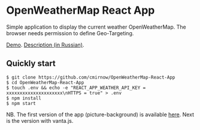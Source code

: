 # OpenWeatherMap React App

Simple application to display the current weather OpenWeatherMap. The browser needs permission to define Geo-Targeting.

[Demo](https://cmirnow.github.io/OpenWeatherMap-React-App). [Description (in Russian)](https://masterpro.ws/api-openweathermap-w3c-geolocation-api-reactjs).

## Quickly start

```
$ git clone https://github.com/cmirnow/OpenWeatherMap-React-App
$ cd OpenWeatherMap-React-App
$ touch .env && echo -e "REACT_APP_WEATHER_API_KEY = xxxxxxxxxxxxxxxxxxxxx\nHTTPS = true" > .env
$ npm install
$ npm start
```

NB. The first version of the app (picture-background) is available [here](https://github.com/cmirnow/OpenWeatherMap-React-App/tree/f70df2d2ecaeede6fd9278d74ff8aa1c6312d0bb). Next is the version with vanta.js.